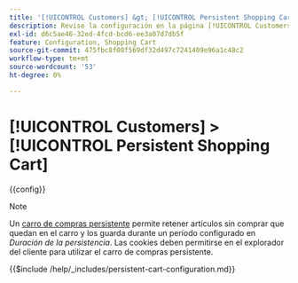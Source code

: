 ```yaml
---
title: '[!UICONTROL Customers] &gt; [!UICONTROL Persistent Shopping Cart]'
description: Revise la configuración en la página [!UICONTROL Customers] &gt; [!UICONTROL Persistent Shopping Cart] del administrador de Commerce.
exl-id: d6c5ae46-32ed-4fcd-bcd6-ee3a07d7db5f
feature: Configuration, Shopping Cart
source-git-commit: 475fbc8f08f569df32d497c7241409e96a1c48c2
workflow-type: tm+mt
source-wordcount: '53'
ht-degree: 0%

---
```


# [!UICONTROL Customers] > [!UICONTROL Persistent Shopping Cart]

{{config}}

>[!NOTE]
>
>Un [carro de compras persistente](../../stores-purchase/cart-persistent.md) permite retener artículos sin comprar que quedan en el carro y los guarda durante un período configurado en _Duración de la persistencia_. Las cookies deben permitirse en el explorador del cliente para utilizar el carro de compras persistente.


{{$include /help/_includes/persistent-cart-configuration.md}}
